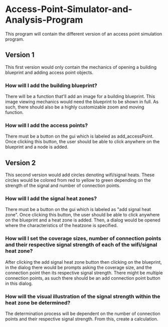 # Access-Point-Simulator-and-Analysis-Program
This program will contain the different version of an access point simulation program. 

## Version 1
This first version would only contain the mechanics of opening a building blueprint and adding access point objects. 

### How will I add the building blueprint?
There will be a function that'll add an image for a building blueprint. This image viewing mechanics would need the blueprint to be shown in full. As such, there should also be a highly customizable zoom and moving function.

### How will I add the access points?
There must be a button on the gui which is labeled as add_accessPoint. Once clicking this button, the user should be able to click anywhere on the blueprint and a node is added.

## Version 2
This second version would add circles denoting wifi/signal heats. These circles would be colored from red to yellow to green depending on the strength of the signal and number of connection points.

### How will I add the signal heat zones?
There must be a button on the gui which is labeled as "add signal heat zone". Once clicking this button, the user should be able to click anywhere on the blueprint and a heat zone is added. Then, a dialog would be opened where the characteristics of the heatzone is specified.


### How will I set the coverage sizes, number of connection points and their respective signal strength of each of the wifi/signal heat zone?
After clicking the add signal heat zone button then clicking on the blueprint, in the dialog there would be prompts asking the coverage size, and the connection point then its respective signal strength. There might be multiple connection points, as such there should be an add connection point button in this dialog.

### How will the visual illustration of the signal strength within the heat zone be determined?
The determination process will be dependent on the number of connection points and their respective signal strength. From this, create a calculation.


